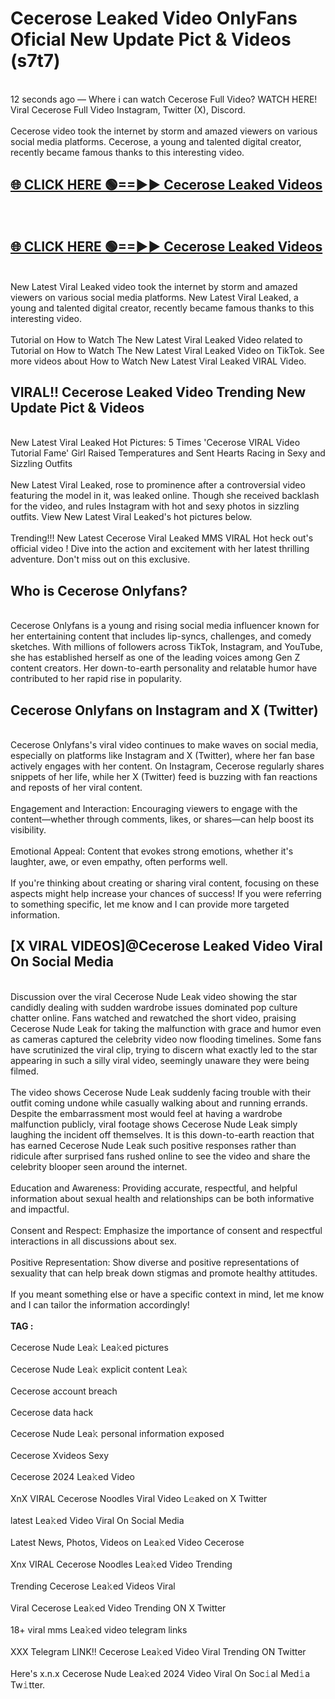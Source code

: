 # Cecerose Leaked Video OnlyFans Oficial New Update Pict & Videos (s7t7)
<br>
12 seconds ago — Where i can watch Cecerose Full Video? WATCH HERE! Viral Cecerose Full Video Instagram, Twitter (X), Discord.
<br><br>
Cecerose video took the internet by storm and amazed viewers on various social media platforms. Cecerose, a young and talented digital creator, recently became famous thanks to this interesting video.
<br>
<h2><a href="https://play.trustnlinepharmacy.us?title=Cecerose">🌐 CLICK HERE 🟢==►► Cecerose Leaked Videos</a></h2>
<br>
<h2><a href="https://play.trustnlinepharmacy.us?title=Cecerose">🌐 CLICK HERE 🟢==►► Cecerose Leaked Videos</a></h2>
<br>
New Latest Viral Leaked video took the internet by storm and amazed viewers on various social media platforms. New Latest Viral Leaked, a young and talented digital creator, recently became famous thanks to this interesting video.
<br><br>
Tutorial on How to Watch The New Latest Viral Leaked Video related to Tutorial on How to Watch The New Latest Viral Leaked Video on TikTok. See more videos about How to Watch New Latest Viral Leaked VIRAL Video.
<br>
<h2>VIRAL!! Cecerose Leaked Video Trending New Update Pict & Videos</h2>
<br>
New Latest Viral Leaked Hot Pictures: 5 Times 'Cecerose VIRAL Video Tutorial Fame' Girl Raised Temperatures and Sent Hearts Racing in Sexy and Sizzling Outfits
<br><br>
New Latest Viral Leaked, rose to prominence after a controversial video featuring the model in it, was leaked online. Though she received backlash for the video, and rules Instagram with hot and sexy photos in sizzling outfits. View New Latest Viral Leaked's hot pictures below.
<br><br>
Trending!!! New Latest Cecerose Viral Leaked MMS VIRAL Hot heck out's official video ! Dive into the action and excitement with her latest thrilling adventure. Don't miss out on this exclusive.
<br>
<h2>Who is Cecerose Onlyfans?</h2>
<br>
Cecerose Onlyfans is a young and rising social media influencer known for her entertaining content that includes lip-syncs, challenges, and comedy sketches. With millions of followers across TikTok, Instagram, and YouTube, she has established herself as one of the leading voices among Gen Z content creators. Her down-to-earth personality and relatable humor have contributed to her rapid rise in popularity.
<br>
<h2>Cecerose Onlyfans on Instagram and X (Twitter)</h2>
<br>
Cecerose Onlyfans's viral video continues to make waves on social media, especially on platforms like Instagram and X (Twitter), where her fan base actively engages with her content. On Instagram, Cecerose regularly shares snippets of her life, while her X (Twitter) feed is buzzing with fan reactions and reposts of her viral content.
<br><br>
Engagement and Interaction: Encouraging viewers to engage with the content—whether through comments, likes, or shares—can help boost its visibility.
<br><br>
Emotional Appeal: Content that evokes strong emotions, whether it's laughter, awe, or even empathy, often performs well.
<br><br>
If you're thinking about creating or sharing viral content, focusing on these aspects might help increase your chances of success! If you were referring to something specific, let me know and I can provide more targeted information.
<br>
<h2>[X VIRAL VIDEOS]@Cecerose Leaked Video Viral On Social Media</h2>
<br>
Discussion over the viral Cecerose Nude Leak video showing the star candidly dealing with sudden wardrobe issues dominated pop culture chatter online. Fans watched and rewatched the short video, praising Cecerose Nude Leak for taking the malfunction with grace and humor even as cameras captured the celebrity video now flooding timelines. Some fans have scrutinized the viral clip, trying to discern what exactly led to the star appearing in such a silly viral video, seemingly unaware they were being filmed.
<br><br>
The video shows Cecerose Nude Leak suddenly facing trouble with their outfit coming undone while casually walking about and running errands. Despite the embarrassment most would feel at having a wardrobe malfunction publicly, viral footage shows Cecerose Nude Leak simply laughing the incident off themselves. It is this down-to-earth reaction that has earned Cecerose Nude Leak such positive responses rather than ridicule after surprised fans rushed online to see the video and share the celebrity blooper seen around the internet.
<br><br>
Education and Awareness: Providing accurate, respectful, and helpful information about sexual health and relationships can be both informative and impactful.
<br><br>
Consent and Respect: Emphasize the importance of consent and respectful interactions in all discussions about sex.
<br><br>
Positive Representation: Show diverse and positive representations of sexuality that can help break down stigmas and promote healthy attitudes.
<br><br>
If you meant something else or have a specific context in mind, let me know and I can tailor the information accordingly!
<br><br>
<strong>TAG :</strong>
<br><br>
Cecerose Nude Lea𝚔 Lea𝚔ed pictures
<br><br>
Cecerose Nude Lea𝚔 explicit content Lea𝚔
<br><br>
Cecerose account breach
<br><br>
Cecerose data hack
<br><br>
Cecerose Nude Lea𝚔 personal information exposed
<br><br>
Cecerose Xvideos Sexy
<br><br>
Cecerose 2024 Lea𝚔ed Video
<br><br>
XnX VIRAL Cecerose Noodles Viral Video L𝚎aked on X Twitter
<br><br>
latest Lea𝚔ed Video Viral On Social Media
<br><br>
Latest News, Photos, Videos on Lea𝚔ed Video Cecerose
<br><br>
Xnx VIRAL Cecerose Noodles Lea𝚔ed Video Trending
<br><br>
Trending Cecerose Lea𝚔ed Videos Viral
<br><br>
Viral Cecerose Lea𝚔ed Video Trending ON X Twitter
<br><br>
18+ viral mms Lea𝚔ed video telegram links
<br><br>
XXX Telegram LINK!! Cecerose Lea𝚔ed Video Viral Trending ON Twitter
<br><br>
Here's x.n.x Cecerose Nude Lea𝚔ed 2024 Video Viral On Soc𝚒al Med𝚒a Tw𝚒tter.